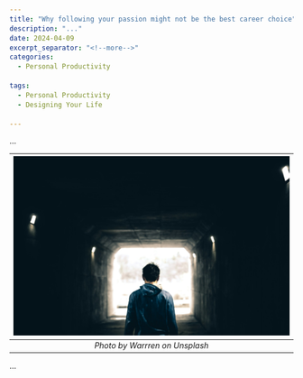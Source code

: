 ```yaml
---
title: "Why following your passion might not be the best career choice"
description: "..."
date: 2024-04-09
excerpt_separator: "<!--more-->"
categories:
  - Personal Productivity

tags:
  - Personal Productivity
  - Designing Your Life

---
```

...

| ![image](/assets/images/warren-tunnel-unsplash.jpg) |
|:--:|
| *Photo by Warrren on Unsplash* |

...